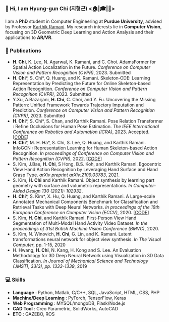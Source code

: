 ### :wave: Hi, I am Hyung-gun Chi (지형근) <[:house:](http://engineering.purdue.edu/people/hyung.gun.chi.1)|[:mortar_board:](https://scholar.google.com/citations?user=3_l59DIAAAAJ&hl=en)|[:page_facing_up:](http://stnoah1.github.io/files/CV.pdf)>

I am a **PhD** student in Computer Engineering at **Purdue University**, advised by Professor [Karthik Ramani](https://engineering.purdue.edu/cdesign/wp/). My research interests lie in **Computer Vision**, focusing on 3D Geometric Deep Learning and Action Analysis and their applications to **AR/VR**.


### :page_facing_up: Publications
- **H. Chi**, K. Lee, N. Agarwal, K. Ramani, and C. Choi. AdamsFormer for Spatial Action Localization in the Future. _Conference on Computer Vision and Pattern Recognition (CVPR)_, 2023. Submitted
- **H. Chi***, S. Chi*, Q. Huang, and K. Ramani. Skeleton‐ODE: Learning Representation by Predicting the Future for Online Skeleton‐based Action Recognition. _Conference on Computer Vision and Pattern Recognition (CVPR),_ 2023. Submitted
- Y.Xu, A.Bazarjani, **H. Chi**, C. Choi, and Y. Fu. Uncovering the Missing Pattern: Unified Framework Towards Trajectory Imputation and Prediction. _Conference on Computer Vision and Pattern Recognition (CVPR)_, 2023. Submitted
- **H. Chi***, S. Chi*, S. Chan, and Karthik Ramani. Pose Relation Transformer : Refine Occlusions for Human Pose Estimation. *The IEEE International Conference on Robotics and Automation (ICRA)*, 2023. Accepted. [[CODE](https://github.com/stnoah1/PORT)]
- **H. Chi***, M. H. Ha*, S. Chi, S. Lee, Q. Huang, and Karthik Ramani. InfoGCN : Representation Learning for Human Skeleton-based Action Recognition. *In proceedings of Conference on Computer Vision and Pattern Recognition (CVPR)*, 2022. [[CODE](https://github.com/stnoah1/infogcn)]
- S. Kim, J.Bae, **H. Chi**, S Hong, B.S. Koh, and Karthik Ramani. Egocentric View Hand Action Recognition by Leveraging Hand Surface and Hand Grasp Type. *arXiv preprint arXiv:2109.03783*, 2021.
- S. Kim, **H. Chi** and Karthik Ramani. Object synthesis by learning part geometry with surface and volumetric representations. *In Computer-Aided Design 130 (2021): 102932*.
- **H. Chi***, S. Kim*, X. Hu, Q. Huang, and Karthik Ramani. A Large-scale Annotated Mechanical Components Benchmark for Classification and Retrieval Tasks with Deep Neural Networks. *In proceedings of the 16th European Conference on Computer Vision (ECCV)*, 2020. [[CODE](https://github.com/stnoah1/mcb)]
- S. Kim, **H. Chi**, and Karthik Ramani. First-Person View Hand Segmentation of Multi-Modal Hand Activity Video Dataset. *In the proceedings of 31st British Machine Vision Conference (BMVC)*, 2020.
- S. Kim, N. Winovich, **H. Chi**, G. Lin, and K. Ramani. Latent transformations neural network for object view synthesis. *In The Visual Computer*, pp. 1-15, 2020
- H. Hwang, **H. Chi**, N. Kang, H. Kong and S. Lee. An Evaluation Methodology for 3D Deep Neural Network using Visualization in 3D Data Classification. *In Journal of Mechanical Science and Technology (JMST), 33(3), pp. 1333-1339*, 2019


### :computer: Skills
- **Language** : Python, Matlab, C/C++, SQL, JavaScript, HTML, CSS, PHP
- **Machine/Deep Learning** : PyTorch, TensorFlow, Keras
- **Web Programming** : MYSQL/mongoDB, Flask/Node.js
- **CAD Tool** : Creo Parametric, SolidWorks, AutoCAD
- **ETC** : GAZEBO, ROS
 
